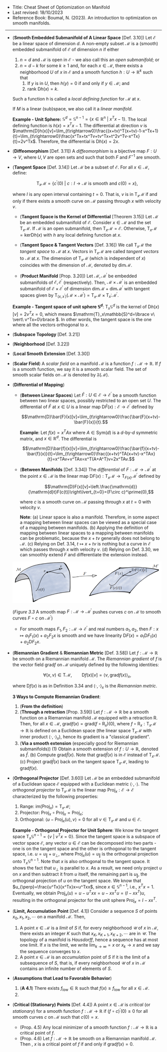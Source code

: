 - Title: Cheat Sheet of Optiomization on Manifold
- Last revised: 18/10/2023
- Reference Book: Boumal, N. (2023). An introduction to optimization on smooth manifolds.

---

- (**Smooth Embedded Submanifold of A Linear Space** [Def. 3.10]) Let $\mathcal{E}$ be a linear space of dimension $d$. A non-empty subset $\mathcal{M}$ is a (smooth) embedded submanifold of $\mathcal{E}$ of dimension $n$ if either
  1. $n=d$ and $\mathcal{M}$ is open in $\mathcal{E}$ - we also call this an *open submanifold*; or
  2. $n=d-k$ for some $k\geq1$ and, for each $x\in\mathcal{M}$, there exists a neighborhood $U$ of $x$ in $\mathcal{E}$ and a smooth function $h:U\rightarrow\mathbb{R}^k$ such that 
     1. If $y$ is in $U$, then $h(y)=0$ if and only if $y\in\mathcal{M}$; and 
     2. $\mathrm{rank\ D}h(x)=k$.  
  
  Such a function $h$ is called a *local defining function* for $\mathcal{M}$ at $x$.

  If $M$ is a linear (sub)space, we also call it a *linear manifold*.

  **Example - Unit Sphere:** $\mathbb{S}^{d}=\mathbb{S}^{n-1}=\lbrace x\in\mathbb{R}^n\ \vert\ x^Tx-1\rbrace$. The local defining function is $h(x)=x^Tx-1$. The differential at direction $v$ is $\mathrm{D}h(x)[v]=\lim_{t\rightarrow0}\frac{(x+tv)^T(x+tv)-1-x^Tx+1}{t}=\lim_{t\rightarrow0}\frac{x^Tx+tx^Tv+tv^Tx+t^2v^Tv-x^Tx}{t}=2v^Tx$. Therefore, the differential is $\mathrm{D}h(x)=2x$.

- (**Diffeomorphism** [Def. 3.11]) A *diffeomorphism* is a bijective map $F:U\rightarrow V$, where $U,V$ are open sets and such that both $F$ and $F^{-1}$ are smooth.

- (**Tangent Space** [Def. 3.14]) Let $\mathcal{M}$ be a subset of $\mathcal{E}$. For all $x\in\mathcal{M}$, define:

  $$\mathrm{T}_x\mathcal{M}=\lbrace c^\prime(0)\ \vert\ c:I\rightarrow\mathcal{M}\text{ is smooth and }c(0)=x\rbrace ,$$

  where $I$ is any open interval containing $t=0$. That is, $v$ is in $\mathrm{T}_x\mathcal{M}$ if and only if there exists a smooth curve on $\mathcal{M}$ passing through $x$ with velocity $v$.

  - (**Tangent Space is the Kernel of Differential** [Theorem 3.15]) Let $\mathcal{M}$ be an embedded submanifold of $\mathcal{E}$. Consider $x\in\mathcal{M}$ and the set $\mathrm{T}_x\mathcal{M}$. If $\mathcal{M}$ is an open submanifold, then $\mathrm{T}_x\mathcal{M}=\mathcal{E}$. Otherwise, $\mathrm{T}_x\mathcal{M}=\text{ker}\mathrm{D}h(x)$ with $h$ any local defining function at $x$.

  - (**Tangent Space & Tangent Vectors** [Def. 3.16]) We call $\mathrm{T}_x\mathcal{M}$ the *tangent space* to $\mathcal{M}$ at $x$. Vectors in $\mathrm{T}_x\mathcal{M}$ are called *tangent vectors* to $\mathcal{M}$ at $x$. The dimension of $\mathrm{T}_x\mathcal{M}$ (which is independent of $x$) coincides with the dimension of $\mathcal{M}$, denoted by $\mathrm{dim}\mathcal{M}$.
  
  - (**Product Manifold** [Prop. 3.20]) Let $\mathcal{M},\mathcal{M}^\prime$ be embedded submanifolds of $\mathcal{E},\mathcal{E}^\prime$ (respectively). Then, $\mathcal{M}\times\mathcal{M}^\prime$ is an embedded submanifold of $\mathcal{E}\times\mathcal{E}^\prime$ of dimension $\mathrm{dim}\mathcal{M}+\mathrm{dim}\mathcal{M}^\prime$ with tangent spaces given by $`\mathrm{T}_{(x,x^\prime)}(\mathcal{M}\times\mathcal{M}^\prime)=\mathrm{T}_{x}\mathcal{M}\times\mathrm{T}_{x^\prime}\mathcal{M}^\prime`$.

  **Example - Tangent space of unit sphere $\mathbb{S}^d$**: $\mathrm{T}_x\mathbb{S}^d$ is the kernel of $\mathrm{D}h(x)[v]=2v^Tx=0$, which means $\mathrm{T}_x\mathbb{S}^d=\lbrace v\ \vert\ v^Tx=0\rbrace $. In other words, the tangent space is the one where all the vectors orthogonal to $x$.

- (**Subspace Topology** [Def. 3.21])

- (**Neighborhood** [Def. 3.22])

- (**Local Smooth Extension** [Def. 3.30])

- (**Scalar Field**) A *scalar field* on a manifold $\mathcal{M}$ is a function $f:\mathcal{M}\rightarrow\mathbb{R}$. If $f$ is a smooth function, we say it is a smooth scalar field. The set of smooth scalar fields on $\mathcal{M}$ is denoted by $\mathfrak{F}(\mathcal{M})$.

- (**Differential of Mapping**)
  
  - (**Between Linear Spaces**) Let $\bar{F}:U\in\mathcal{E}\rightarrow\mathcal{E}^\prime$ be a smooth function between two linear spaces, possibly restricted to an open set $U$. The differential of $\bar{F}$ at $x\in U$ is a linear map $\mathrm{D}\bar{F}(x):\mathcal{E}\rightarrow\mathcal{E}^\prime$ defined by

    $$\mathrm{D}\bar{F}(x)[v]=\lim_{t\rightarrow0}\frac{\bar{F}(x+tv)-\bar{F}(x)}{t}.$$

    **Example**: Let $f(x)=x^TAx$ where $A\in\mathrm{Sym}(d)$ is a $d$-by-$d$ symmetric matrix, and $x\in\mathbb{R}^{d}$. The differential is

    $$\mathrm{D}\bar{f}(x)[v]=\lim_{t\rightarrow0}\frac{\bar{f}(x+tv)-\bar{f}(x)}{t}=\lim_{t\rightarrow0}\frac{(x+tv)^TA(x+tv)-x^TAx}{t}=x^TAv+v^TAx=x^T(A+A^T)v=2x^TAv.$$

  - (**Between Manifolds** [Def. 3.34]) The *differential* of $F:\mathcal{M}\rightarrow\mathcal{M}^\prime$ at the point $x\in\mathcal{M}$ is the linear map $`\mathrm{D}F(x):\mathrm{T}_x\mathcal{M}\rightarrow\mathrm{T}_{F(x)}\mathcal{M}^\prime`$ defined by

    $$\mathrm{D}F(x)[v]=\left.\frac{\mathrm{d}}{\mathrm{d}t}F(c(t))\right\lvert_{t=0}=(F\circ c)^\prime(0),$$

    where $c$ is a smooth curve on $\mathcal{M}$ passing through $x$ at $t=0$ with velocity $v$.

    **Note**: (a) Linear space is also a manifold. Therefore, in some aspect a mapping between linear spaces can be viewed as a special case of a mapping between manifolds. (b) Applying the definition of mapping between linear spaces to a mapping between manifolds can be problematic, because the $x+tv$ generally does not belong to $\mathcal{M}$. (c) Relying on Def. 3.14, $t\mapsto x+tv$ is nothing but a curve in $\mathcal{E}$ which passes through $x$ with velocity $v$. (d) Relying on Def. 3.30, we can smoothly extend $F$ and differentiate the extension instead.

  ![smooth-mapping-between-manifolds](image/smooth_mapping_between_manifolds.png)

  (*Figure 3.3* A smooth map $F:\mathcal{M}\rightarrow\mathcal{M}^\prime$ pushes curves $c$ on $\mathcal{M}$ to smooth curves $F\circ c$ on $\mathcal{M}^\prime$)

  - For smooth maps $F_1,F_2:\mathcal{M}\rightarrow\mathcal{E}^\prime$ and real numbers $a_1,a_2$, then $F:x\mapsto a_1F_1(x)+a_2F_2{x}$ is smooth and we have linearity $\mathrm{D}F(x)=a_1\mathrm{D}F_1(x)+a_2\mathrm{D}F_2{x}$.

- (**Riemannian Gradient** & **Riemannian Metric** [Def. 3.58]) Let $f:\mathcal{M}\rightarrow\mathbb{R}$ be smooth on a Riemannian manifold $\mathcal{M}$. The *Riemannian gradient* of $f$ is the vector field $\mathrm{grad}f$ on $\mathcal{M}$ uniquely defined by the following identities:

  $$\forall(x,v)\in\mathrm{T}\mathcal{M},\qquad\mathrm{D}f(x)[v]=\langle v,\mathrm{grad}f(x)\rangle_x,$$

  where $\mathrm{D}f(x)$ is as in Definition 3.34 and $\langle\cdot,\cdot\rangle_x$ is the *Riemannian metric*.

  **3 Ways to Compute Riemannian Gradient**:

  1. (**From the definition**)
  2. (**Through a retraction** [Prop. 3.59]) Let $f:\mathcal{M}\rightarrow\mathbb{R}$ be a smooth function on a Riemannian manifold $\mathcal{M}$ equipped with a retraction $\mathrm{R}$. Then, for all $x\in\mathcal{M}$, $\mathrm{grad}f(x)=\mathrm{grad}(f\circ\mathrm{R}_x)(0)$, where $f\circ\mathrm{R}_x:\mathrm{T}_x\mathcal{M}\rightarrow\mathbb{R}$ is defined on a Euclidean space (the linear space $\mathrm{T}_x\mathcal{M}$ with inner product $\langle\cdot,\cdot\rangle_x$), hence its gradient is a "classical gradient".
  3. (**Via a smooth extension** (especially good for Riemannian submanifolds)) (1) Obtain a smooth extension of $f:U\rightarrow\mathbb{R}$, denoted as $\bar{f}$. (b) Compute $\mathrm{grad}\bar{f}(x)$. Note that $\mathrm{grad}\bar{f}(x)$ is in $\mathcal{E}$ instead of $\mathrm{T}_x\mathcal{M}$. (c) Project $\mathrm{grad}\bar{f}(x)$ back on the tangent space $\mathrm{T}_x\mathcal{M}$, leading to $\mathrm{grad}f(x)$.

- (**Orthogonal Projector** [Def. 3.60]) Let $\mathcal{M}$ be an embedded submanifold of a Euclidean space $\mathcal{E}$ equipped with a Euclidean metric $\langle\cdot,\cdot\rangle$. The *orthogonal projector* to $\mathrm{T}_x\mathcal{M}$ is the linear map $\mathrm{Proj}_x:\mathcal{E}\rightarrow\mathcal{E}$ characterized by the following properties:

  1. Range: $\mathrm{im}(\mathrm{Proj}_x)=\mathrm{T}_x\mathcal{M}$;
  2. Projector: $\mathrm{Proj}_x\circ\mathrm{Proj}_x=\mathrm{Proj}_x$;
  3. Orthogonal: $\langle u-\mathrm{Proj}_x(u),v\rangle=0$ for all $v\in\mathrm{T}_x\mathcal{M}$ and $u\in\mathcal{E}$.

  **Example - Orthogonal Projector for Unit Sphere**: We know the tangent space $`\mathrm{T}_x\mathbb{S}^{n-1}=\lbrace v\ \vert\ v^Tx=0\rbrace`$. Since the tangent space is a subspace of vector space $\mathcal{E}$, any vector $u\in\mathcal{E}$ can be decomposed into two parts - one is on the tangent space and the other is orthogonal to the tangent space, i.e. $`u=u_{\Vert}+u_{\perp}`$, where $`\mathrm{Proj}_x(u)=u_{\Vert}`$ is the orthogonal projection onto $`\mathrm{T}_x\mathbb{S}^{n-1}`$. Note that $x$ is also orthogonal to the tangent space. It shows the fact that $u_{\perp}$ is parallel to $x$. As a result, we need only project $u$ on $x$ and then subtract it from $u$ itself, the remaining part is $u_{\Vert}$, the orthogonal projection of $u$ on the tangent space. We know that $u_{\perp}=\frac{u^Tx}{x^Tx}x=u^Txx$, since $x\in\mathbb{S}^{n-1}$, i.e., $x^Tx=1$. Eventually, we obtain $\mathrm{Proj}_x(u)=u-u^Txx=u-xx^Tu=(I-xx^T)u$, resulting in the orthogonal projector for the unit sphere $\mathrm{Proj}_x=I-xx^T$.

- (**Limit, Accumulation Point** [Def. 4.1]) Consider a sequence $S$ of points $x_0,x_1,x_2,\cdots$ on a manifold $\mathcal{M}$. Then,
  1. A point $x\in\mathcal{M}$ is a *limit* of $S$ if, for every neighborhood $\mathcal{U}$ of $x$ in $\mathcal{M}$, there exists an integer $K$ such that $x_K,x_{K+1},x_{K+2},\cdots$ are in $\mathcal{U}$. The topology of a manifold is *Hausdorff*, hence a sequence has at most one limit. If $x$ is the limit, we write $\lim_{k\rightarrow\infty}=x$ or $x_k\rightarrow x$ and we say the sequence converges to $x$.
  2. A point $x\in\mathcal{M}$ is an *accumulation* point of $S$ if it is the limit of a subsequence of $S$, that is, if every neighborhood $\mathcal{U}$ of $x$ in $\mathcal{M}$ contains an infinite number of elements of $S$.

- (**Assumptions that Lead to Favorable Behavior**)
  1. (**A 4.1**) There exists $f_{\mathrm{low}}\in\mathbb{R}$ such that $f(x)\geq f_{\mathrm{low}}$ for all $x\in\mathcal{M}$.
  2. 
- (**Critical (Stationary) Points** [Def. 4.4]) A point $x\in\mathcal{M}$ is *critical* (or *stationary*) for a smooth function $f:\mathcal{M}\rightarrow\mathbb{R}$ if $(f\circ c)^\prime(0)\geq0$ for all smooth curves $c$ on $\mathcal{M}$ such that $c(0)=x$.

  - (Prop. 4.5) Any local minimizer of a smooth function $f:\mathcal{M}\rightarrow\mathbb{R}$ is a critical point of $f$.
  - (Prop. 4.6) Let $f:\mathcal{M}\rightarrow\mathbb{R}$ be smooth on a Riemannian manifold $\mathcal{M}$. Then , $x$ is a critical point of $f$ if and only if $\mathrm{grad}f(x)=0$.